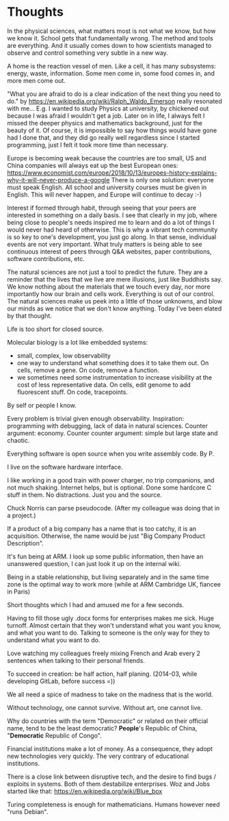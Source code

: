 # Thoughts

In the physical sciences, what matters most is not what we know, but how we know it. School gets that fundamentally wrong. The method and tools are everything. And it usually comes down to how scientists managed to observe and control something very subtle in a new way.

A home is the reaction vessel of men. Like a cell, it has many subsystems: energy, waste, information. Some men come in, some food comes in, and more men come out.

"What you are afraid to do is a clear indication of the next thing you need to do." by https://en.wikipedia.org/wiki/Ralph_Waldo_Emerson really resonated with me... E.g. I wanted to study Physics at university, by chickened out because I was afraid I wouldn't get a job. Later on in life, I always felt I missed the deeper physics and mathematics background, just for the beauty of it. Of course, it is impossible to say how things would have gone had I done that, and they did go really well regardless since I started programming, just I felt it took more time than necessary.

Europe is becoming weak because the countries are too small, US and China companies will always eat up the best European ones: https://www.economist.com/europe/2018/10/13/europes-history-explains-why-it-will-never-produce-a-google There is only one solution: everyone must speak English. All school and university courses must be given in English. This will never happen, and Europe will continue to decay :-)

Interest if formed through habit, through seeing that your peers are interested in something on a daily basis. I see that clearly in my job, where being close to people's needs inspired me to learn and do a lot of things I would never had heard of otherwise. This is why a vibrant tech community is so key to one's development, you just go along. In that sense, individual events are not very important. What truly matters is being able to see continuous interest of peers through Q&A websites, paper contributions, software contributions, etc.

The natural sciences are not just a tool to predict the future. They are a reminder that the lives that we live are mere illusions, just like Buddhists say. We know nothing about the materials that we touch every day, nor more importantly how our brain and cells work. Everything is out of our control. The natural sciences make us peek into a little of those unknowns, and blow our minds as we notice that we don't know anything. Today I've been elated by that thought.

Life is too short for closed source.

Molecular biology is a lot like embedded systems:

- small, complex, low observability
- one way to understand what something does it to take them out. On cells, remove a gene. On code, remove a function.
- we sometimes need some instrumentation to increase visibility at the cost of less representative data. On cells, edit genome to add fluorescent stuff. On code, tracepoints.

By self or people I know.

Every problem is trivial given enough observability. Inspiration: programming with debugging, lack of data in natural sciences. Counter argument: economy. Counter counter argument: simple but large state and chaotic.

Everything software is open source when you write assembly code. By P.

I live on the software hardware interface.

I like working in a good train with power charger, no trip companions, and not much shaking. Internet helps, but is optional. Done some hardcore C stuff in them. No distractions. Just you and the source.

Chuck Norris can parse pseudocode. (After my colleague was doing that in a project.)

If a product of a big company has a name that is too catchy, it is an acquisition. Otherwise, the name would be just "Big Company Product Description".

It's fun being at ARM. I look up some public information, then have an unanswered question, I can just look it up on the internal wiki.

Being in a stable relationship, but living separately and in the same time zone is the optimal way to work more (while at ARM Cambridge UK, fiancee in Paris)

Short thoughts which I had and amused me for a few seconds.

Having to fill those ugly .docx forms for enterprises makes me sick. Huge turnoff. Almost certain that they won't understand what you want you know, and what you want to do. Talking to someone is the only way for they to understand what you want to do.

Love watching my colleagues freely mixing French and Arab every 2 sentences when talking to their personal friends.

To succeed in creation: be half action, half planing. (2014-03, while developing GitLab, before success =))

We all need a spice of madness to take on the madness that is the world.

Without technology, one cannot survive. Without art, one cannot live.

Why do countries with the term "Democratic" or related on their official name, tend to be the least democratic? **People**'s Republic of China, "**Democratic** Republic of Congo".

Financial institutions make a lot of money. As a consequence, they adopt new technologies very quickly. The very contrary of educational institutions.

There is a close link between disruptive tech, and the desire to find bugs / exploits in systems. Both of them destabilize enterprises. Woz and Jobs started like that: https://en.wikipedia.org/wiki/Blue_box

Turing completeness is enough for mathematicians. Humans however need "runs Debian".
